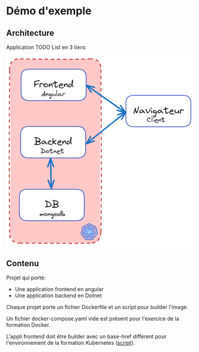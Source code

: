 # Démo d'exemple

## Architecture
Application TODO List en 3 tiers:  


![architecture](images/architecture-demo.png)

## Contenu
Projet qui porte:
- Une application frontend en angular
- Une application backend en Dotnet

Chaque projet porte un fichier Dockerfile et un script pour builder l'image.  

Un fichier docker-compose.yaml vide est présent pour l'exercice de la formation Docker.  

L'appli frontend doit être builder avec un base-href différent pour l'environnement de la formation Kubernetes ([script](https://github.com/Les-filles-et-les-garcons-de-la-tech/todo-list-docker-compose-example/blob/master/Front/frontend/build-and-push.sh)).


